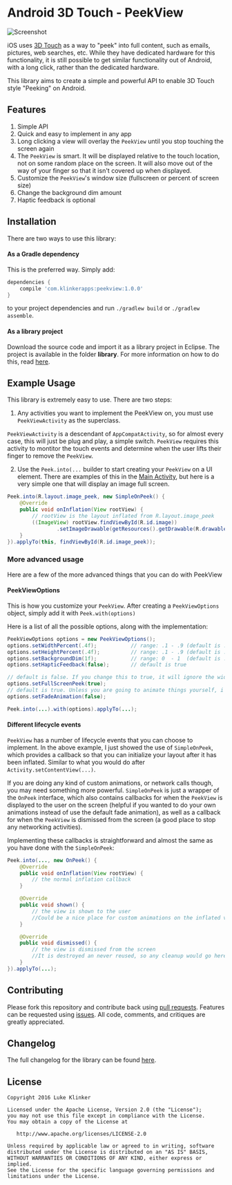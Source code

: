 # Android 3D Touch - PeekView

![Screenshot](preview.png)

iOS uses [3D Touch](http://www.apple.com/iphone-6s/3d-touch/) as a way to "peek" into full content, such as emails, pictures, web searches, etc. While they have dedicated hardware for this functionality, it is still possible to get similar functionality out of Android, with a long click, rather than the dedicated hardware.

This library aims to create a simple and powerful API to enable 3D Touch style "Peeking" on Android.

## Features

1. Simple API
2. Quick and easy to implement in any app
3. Long clicking a view will overlay the `PeekView` until you stop touching the screen again
4. The `PeekView` is smart. It will be displayed relative to the touch location, not on some random place on the screen. It will also move out of the way of your finger so that it isn't covered up when displayed.
5. Customize the `PeekView`'s window size (fullscreen or percent of screen size)
6. Change the background dim amount
7. Haptic feedback is optional

## Installation

There are two ways to use this library:

#### As a Gradle dependency

This is the preferred way. Simply add:

```groovy
dependencies {
    compile 'com.klinkerapps:peekview:1.0.0'
}
```

to your project dependencies and run `./gradlew build` or `./gradlew assemble`.

#### As a library project

Download the source code and import it as a library project in Eclipse. The project is available in the folder **library**. For more information on how to do this, read [here](http://developer.android.com/tools/projects/index.html#LibraryProjects).

## Example Usage

This library is extremely easy to use. There are two steps:

1. Any activities you want to implement the PeekView on, you must use `PeekViewActivity` as the superclass.

`PeekViewActivity` is a descendant of `AppCompatActivity`, so for almost every case, this will just be plug and play, a simple switch. `PeekView` requires this activity to montitor the touch events and determine when the user lifts their finger to remove the `PeekView`.

2. Use the `Peek.into(...` builder to start creating your `PeekView` on a UI element. There are examples of this in the [Main Activity](https://github.com/klinker24/Android-3DTouch-PeekView/blob/master/example/src/main/java/com/klinker/android/peekview_example/MainActivity.java), but here is a very simple one that will display an image full screen.

```java
Peek.into(R.layout.image_peek, new SimpleOnPeek() {
    @Override
    public void onInflation(View rootView) {
        // rootView is the layout inflated from R.layout.image_peek
        ((ImageView) rootView.findViewById(R.id.image))
                .setImageDrawable(getResources().getDrawable(R.drawable.klinker_apps));
    }
}).applyTo(this, findViewById(R.id.image_peek));
```

### More advanced usage

Here are a few of the more advanced things that you can do with PeekView

#### PeekViewOptions

This is how you customize your `PeekView`. After creating a `PeekViewOptions` object, simply add it with `Peek.with(options)`

Here is a list of all the possible options, along with the implementation:

```java
PeekViewOptions options = new PeekViewOptions();
options.setWidthPercent(.4f);           // range: .1 - .9 (default is .6)
options.setHeightPercent(.4f);          // range: .1 - .9 (default is .5)
options.setBackgroundDim(1f);           // range: 0  - 1  (default is .6)
options.setHapticFeedback(false);       // default is true

// default is false. If you change this to true, it will ignore the width and height percentages you set.
options.setFullScreenPeek(true); 
// default is true. Unless you are going to animate things yourself, i recommend leaving this as true.
options.setFadeAnimation(false);

Peek.into(...).with(options).applyTo(...);
```

#### Different lifecycle events

`PeekView` has a number of lifecycle events that you can choose to implement. In the above example, I just showed the use of `SimpleOnPeek`, which provides a callback so that you can initialize your layout after it has been inflated. Similar to what you would do after `Activity.setContentView(...)`. 

If you are doing any kind of custom animations, or network calls though, you may need something more powerful. `SimpleOnPeek` is just a wrapper of the `OnPeek` interface, which also contains callbacks for when the `PeekView` is displayed to the user on the screen (helpful if you wanted to do your own animations instead of use the default fade animation), as well as a callback for when the `PeekView` is dismissed from the screen (a good place to stop any networking activities).

Implementing these callbacks is straightforward and almost the same as you have done with the `SimpleOnPeek`: 

```java
Peek.into(..., new OnPeek() {
    @Override
    public void onInflation(View rootView) {
        // the normal inflation callback
    }

    @Override
    public void shown() {
        // the view is shown to the user
        //Could be a nice place for custom animations on the inflated view
    }

    @Override
    public void dismissed() {
        // the view is dismissed from the screen
        //It is destroyed an never reused, so any cleanup would go here
    }
}).applyTo(...);
```

## Contributing

Please fork this repository and contribute back using [pull requests](https://github.com/klinker24/Android-3DTouch-PeekView/pulls). Features can be requested using [issues](https://github.com/klinker24/Android-3DTouch-PeekView/issues). All code, comments, and critiques are greatly appreciated.

## Changelog

The full changelog for the library can be found [here](https://github.com/klinker24/Android-3DTouch-PeekView/blob/master/changelog.md).


## License

    Copyright 2016 Luke Klinker

    Licensed under the Apache License, Version 2.0 (the "License");
    you may not use this file except in compliance with the License.
    You may obtain a copy of the License at

       http://www.apache.org/licenses/LICENSE-2.0

    Unless required by applicable law or agreed to in writing, software
    distributed under the License is distributed on an "AS IS" BASIS,
    WITHOUT WARRANTIES OR CONDITIONS OF ANY KIND, either express or implied.
    See the License for the specific language governing permissions and
    limitations under the License.
